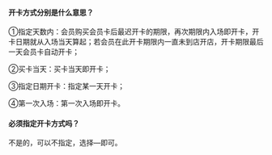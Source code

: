 #### 开卡方式分别是什么意思？

 ①指定天数内：会员购买会员卡后最迟开卡的期限，再次期限内入场即开卡，开卡日期就从入场当天算起；若会员在此开卡期限内一直未到店开店，开卡期限最后一天会员卡自动开卡；

 ②买卡当天：买卡当天即开卡；

 ③指定日期开卡：指定某一天开卡；

 ④第一次入场：第一次入场即开卡。

#### 必须指定开卡方式吗？

不是的，可以不指定，选择—即可。

